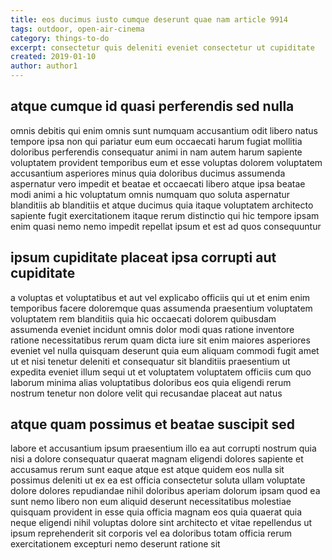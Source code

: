 ```yaml
---
title: eos ducimus iusto cumque deserunt quae nam article 9914
tags: outdoor, open-air-cinema
category: things-to-do
excerpt: consectetur quis deleniti eveniet consectetur ut cupiditate
created: 2019-01-10
author: author1
---
```


## atque cumque id quasi perferendis sed nulla

omnis debitis qui enim omnis sunt numquam accusantium odit libero natus tempore ipsa non qui pariatur eum eum occaecati harum fugiat mollitia doloribus perferendis consequatur animi in nam autem harum sapiente voluptatem provident temporibus eum et esse voluptas dolorem voluptatem accusantium asperiores minus quia doloribus ducimus assumenda aspernatur vero impedit et beatae et occaecati libero atque ipsa beatae modi animi a hic voluptatum omnis numquam quo soluta aspernatur blanditiis ab blanditiis et atque ducimus quia itaque voluptatem architecto sapiente fugit exercitationem itaque rerum distinctio qui hic tempore ipsam enim quasi nemo nemo impedit repellat ipsum et est ad quos consequuntur

## ipsum cupiditate placeat ipsa corrupti aut cupiditate

a voluptas et voluptatibus et aut vel explicabo officiis qui ut et enim enim temporibus facere doloremque quas assumenda praesentium voluptatem voluptatem rem blanditiis quia hic occaecati dolorem quibusdam assumenda eveniet incidunt omnis dolor modi quas ratione inventore ratione necessitatibus rerum quam dicta iure sit enim maiores asperiores eveniet vel nulla quisquam deserunt quia eum aliquam commodi fugit amet ut et nisi tenetur deleniti et consequatur sit blanditiis praesentium ut expedita eveniet illum sequi ut et voluptatem voluptatem officiis cum quo laborum minima alias voluptatibus doloribus eos quia eligendi rerum nostrum tenetur non dolore velit qui recusandae placeat aut natus

## atque quam possimus et beatae suscipit sed

labore et accusantium ipsum praesentium illo ea aut corrupti nostrum quia nisi a dolore consequatur quaerat magnam eligendi dolores sapiente et accusamus rerum sunt eaque atque est atque quidem eos nulla sit possimus deleniti ut ex ea est officia consectetur soluta ullam voluptate dolore dolores repudiandae nihil doloribus aperiam dolorum ipsam quod ea sunt nemo libero non eum aliquid deserunt necessitatibus molestiae quisquam provident in esse quia officia magnam eos quia quaerat quia neque eligendi nihil voluptas dolore sint architecto et vitae repellendus ut ipsum reprehenderit sit corporis vel ea doloribus totam officia rerum exercitationem excepturi nemo deserunt ratione sit
